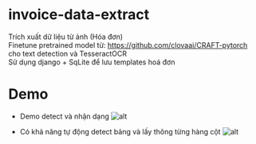 # invoice-data-extract
Trích xuất dữ liệu từ ảnh (Hóa đơn)  
Finetune pretrained model từ: https://github.com/clovaai/CRAFT-pytorch cho text detection và TesseractOCR  
Sử dụng django + SqLite để lưu templates hoá đơn
# Demo
+ Demo detect và nhận dạng
![alt](https://github.com/dangvansam98/invoice-data-extract/blob/master/demo.png)

+ Có khả năng tự động detect bảng và lấy thông từng hàng cột 
![alt](https://github.com/dangvansam98/invoice-data-extract/blob/master/ProcessTable/detect.jpg)

